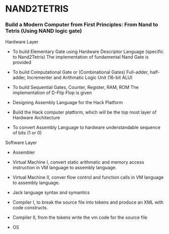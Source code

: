 # NAND2TETRIS
### Build a Modern Computer from First Principles: From Nand to Tetris (Using NAND logic gate)


Hardware Layer 

  -  To build Elementary Gate using Hardware Descriptor Language (specific to Nand2Tetris) The implementation of fundamental Nand Gate is provided
    
  -  To build Computational Gate or (Combinational Gates) Full-adder, half-adder, Incrementer and Arithmatic Logic Unit (16-bit ALU)
    
  -  To build Sequential Gates, Counter, Register, RAM, ROM The implementation of D-Flip Flop is given
    
  -  Designing Assembly Language for the Hack Platform
    
  -  Build the Hack computer platform, which will be the top most layer of Hardware Architecture
    
  -  To convert Assembly Language to hardware understandable sequence of bits (1 or 0)
  

Software Layer

  -  Assembler 
  
  -  Virtual Machine I, convert static arithmatic and memory access instruction in VM language to assembly language.
  
  -  Virtual Machine II, conver flow control and function calls in VM language to assembly language. 
  
  -  Jack language syntax and symantics
  
  -  Compiler I, to break the source file into tokens and produce an XML with code constructs.
  
  -  Compiler II, from the tokens write the vm code for the source file
  
  -  OS
  




